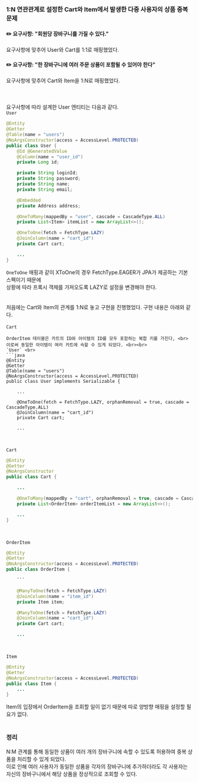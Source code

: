 ###  1:N 연관관계로 설정한 Cart와 Item에서 발생한 다중 사용자의 상품 중복 문제
#### ✏️ 요구사항: "회원당 장바구니를 가질 수 있다."
요구사항에 맞추어 User와 Cart를 1:1로 매핑했었다.
#### ✏️ 요구사항: "한 장바구니에 여러 주문 상품이 포함될 수 있어야 한다"
요구사항에 맞추어 Cart와 Item을 1:N로 매핑했었다. <br><br><br><br>
요구사항에 따라 설계한 User 엔티티는 다음과 같다. <br>
`User`<br>
```java
@Entity
@Getter
@Table(name = "users")
@NoArgsConstructor(access = AccessLevel.PROTECTED)
public class User {
    @Id @GeneratedValue
    @Column(name = "user_id")
    private Long id;

    private String loginId;
    private String password;
    private String name;
    private String email;

    @Embedded
    private Address address;

    @OneToMany(mappedBy = "user", cascade = CascadeType.ALL)
    private List<Item> itemList = new ArrayList<>();

    @OneToOne(fetch = FetchType.LAZY)
    @JoinColumn(name = "cart_id")
    private Cart cart;

    ...
}
```
`OneToOne` 매핑과 같이 XToOne의 경우 FetchType.EAGER가 JPA가 제공하는 기본 스펙이기 때문에 <br>
상황에 따라 프록시 객체를 가져오도록 LAZY로 설정을 변경해야 한다. <br><br><br>
처음에는 Cart와 Item의 관계를 1:N로 놓고 구현을 진행했었다. 구현 내용은 아래와 같다. <br><br>
`Cart` <br>
```ja품)이라는 중간 테이블을 생성하여 일대다, 다대일로 구현했다. <br>
OrderItem 테이블은 카트의 ID와 아이템의 ID를 모두 포함하는 복합 키를 가진다, <br>
이로써 동일한 아이템이 여러 카트에 속할 수 있게 되었다. <br><br>
`User` <br>
```java
@Entity
@Getter
@Table(name = "users")
@NoArgsConstructor(access = AccessLevel.PROTECTED)
public class User implements Serializable {

    ...

    @OneToOne(fetch = FetchType.LAZY, orphanRemoval = true, cascade = CascadeType.ALL)
    @JoinColumn(name = "cart_id")
    private Cart cart;

    ...
```

<br>

`Cart` <br>
```java
@Entity
@Getter
@NoArgsConstructor
public class Cart {

    ...

    @OneToMany(mappedBy = "cart", orphanRemoval = true, cascade = CascadeType.ALL)
    private List<OrderItem> orderItemList = new ArrayList<>();

    ...
}
```

<br>

`OrderItem` <br>
```java
@Entity
@Getter
@NoArgsConstructor(access = AccessLevel.PROTECTED)
public class OrderItem {

    ```

    @ManyToOne(fetch = FetchType.LAZY)
    @JoinColumn(name = "item_id")
    private Item item;

    @ManyToOne(fetch = FetchType.LAZY)
    @JoinColumn(name = "cart_id")
    private Cart cart;

    ...
```

<br>

`Item` <br>
```java
@Entity
@Getter
@NoArgsConstructor(access = AccessLevel.PROTECTED)
public class Item {
    ...
}
```
Item의 입장에서 OrderItem을 조회할 일이 없기 때문에 따로 양방향 매핑을 설정할 필요가 없다. <br><br>

### 정리
N:M 관계를 통해 동일한 상품이 여러 개의 장바구니에 속할 수 있도록 허용하여 중복 상품을 처리할 수 있게 되었다. <br>
이로 인해 여러 사용자가 동일한 상품을 각자의 장바구니에 추가하더라도 각 사용자는 자신의 장바구니에서 해당 상품을 정상적으로 조회할 수 있다. <br>
